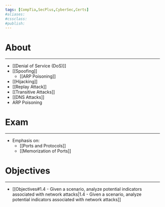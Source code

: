 ```yaml
---
tags: [CompTia,SecPlus,CyberSec,Certs]
#aliases:
#cssclass:
#publish:
---
```


# About
---
- [[Denial of Service (DoS)]]
- [[Spoofing]]
	- [[ARP Poisoning]]
- [[Hijacking]]
- [[Replay Attack]]
- [[Transitive Attacks]]
- [[DNS Attacks]]
- ARP Poisoning

# Exam
---
- Emphasis on:
	- [[Ports and Protocols]]
	- [[Memorization of Ports]]

# Objectives
---
- [[Objectives#1.4 - Given a scenario, analyze potential indicators associated with network attacks|1.4 - Given a scenario, analyze potential indicators associated with network attacks]]